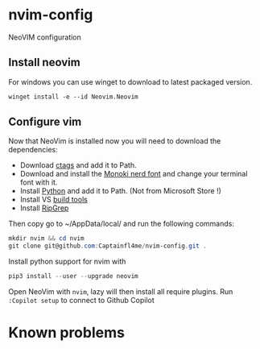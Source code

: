 # nvim-config

NeoVIM configuration

## Install neovim

For windows you can use winget to download to latest packaged version.

```ps
winget install -e --id Neovim.Neovim
```

## Configure vim

Now that NeoVim is installed now you will need to download the dependencies:

- Download [ctags](https://ctags.sourceforge.net/) and add it to Path.
- Download and install the [Monoki nerd font](https://www.nerdfonts.com/font-downloads) and change your terminal font with it.
- Install [Python](https://www.python.org/) and add it to Path. (Not from Microsoft Store !)
- Install VS [build tools](https://visualstudio.microsoft.com/fr/visual-cpp-build-tools/)
- Install [RipGrep](https://github.com/BurntSushi/ripgrep?tab=readme-ov-file#installation)

Then copy go to ~/AppData/local/ and run the following commands:

```ps1
mkdir nvim && cd nvim
git clone git@github.com:Captainfl4me/nvim-config.git .
```

Install python support for nvim with

```ps1
pip3 install --user --upgrade neovim
```

Open NeoVim with ```nvim```, lazy will then install all require plugins.
Run ```:Copilot setup``` to connect to Github Copilot

# Known problems

